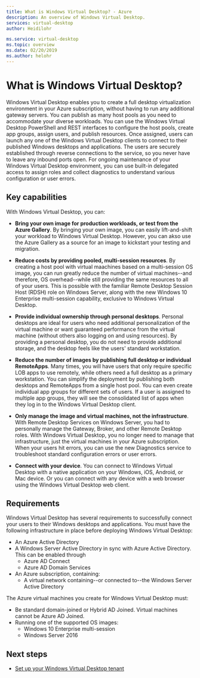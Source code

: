 ```yaml
---
title: What is Windows Virtual Desktop? - Azure
description: An overview of Windows Virtual Desktop.
services: virtual-desktop
author: Heidilohr

ms.service: virtual-desktop
ms.topic: overview
ms.date: 02/20/2019
ms.author: helohr
---
```

# What is Windows Virtual Desktop? 

Windows Virtual Desktop enables you to create a full desktop virtualization environment in your Azure subscription, without having to run any additional gateway servers. You can publish as many host pools as you need to accommodate your diverse workloads. You can use the Windows Virtual Desktop PowerShell and REST interfaces to configure the host pools, create app groups, assign users, and publish resources. Once assigned, users can launch any one of the Windows Virtual Desktop clients to connect to their published Windows desktops and applications. The users are securely established through reverse connections to the service, so you never have to leave any inbound ports open. For ongoing maintenance of your Windows Virtual Desktop environment, you can use built-in delegated access to assign roles and collect diagnostics to understand various configuration or user errors.

## Key capabilities
With Windows Virtual Desktop, you can:

* **Bring your own image for production workloads, or test from the Azure Gallery**. By bringing your own image, you can easily lift-and-shift your workload to Windows Virtual Desktop. However, you can akso use the Azure Gallery as a source for an image to kickstart your testing and migration.
  
* **Reduce costs by providing pooled, multi-session resources**. By creating a host pool with virtual maachines based on a multi-session OS image, you can run greatly reduce the number of virtual machines--and therefore, OS overhead--while still providing the same resources to all of your users. This is possible with the familiar Remote Desktop Session Host (RDSH) role on Windows Server, along with the new Windows 10 Enterprise multi-session capability, exclusive to Windows Virtual Desktop.

* **Provide individual ownership through personal desktops**. Personal desktops are ideal for users who need additional personalization of the virtual machine or want guaranteed performance from the virtual machine (without others also logging on and using resources). By providing a personal desktop, you do not need to provide additional storage, and the desktop feels like the users' standard workstation.

* **Reduce the number of images by publishing full desktop or individual RemoteApps**. Many times, you will have users that only require specific LOB apps to use remotely, while others need a full desktop as a primary workstation. You can simplify the deployment by publishing both desktops and RemoteApps from a single host pool. You can even create individual app groups for different sets of users. If a user is assigned to multiple app groups, they will see the consolidated list of apps when they log in to the Windows Virtual Desktop client.

* **Only manage the image and virtual machines, not the infrastructure**. With Remote Desktop Services on Windows Server, you had to personally manage the Gateway, Broker, and other Remote Desktop roles. With Windows Virtual Desktop, you no longer need to manage that infrastructure, just the virtual machines in your Azure subscription. When your users hit errors, you can use the new Diagnostics service to troubleshoot standard configuration errors or user errors.

* **Connect with your device**. You can connect to Windows Virtual Desktop with a native application on your Windows, iOS, Android, or Mac device. Or you can connect with any device with a web browser using the Windows Virtual Desktop web client.

## Requirements
Windows Virtual Desktop has several requirements to successfully connect your users to their Windows desktops and applications. You must have the following infrastructure in place before deploying Windows Virtual Desktop:
  * An Azure Active Directory
  * A Windows Server Active Directory in sync with Azure Active Directory. This can be enabled through
    * Azure AD Connect
    * Azure AD Domain Services
  * An Azure subscription, containing:
    * A virtual network containing--or connected to--the Windows Server Active Directory
  
The Azure virtual machines you create for Windows Virtual Desktop must:
  * Be standard domain-joined or Hybrid AD Joined. Virtual machines cannot be Azure AD Joined.
  * Running one of the supported OS images:
    * Windows 10 Enterprise multi-session
    * Windows Server 2016


## Next steps

- [Set up your Windows Virtual Desktop tenant](tenant-setup-azure-active-directory.md)
